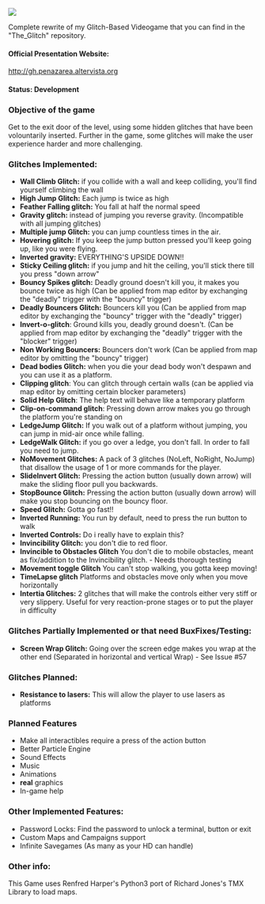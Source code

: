 ![](https://cloud.githubusercontent.com/assets/6682630/10658144/52151062-7894-11e5-8eaa-3bfb5f74cdc7.png)

Complete rewrite of my Glitch-Based Videogame that you can find in the
"The_Glitch" repository.

#### Official Presentation Website:
http://gh.penazarea.altervista.org

#### Status: Development

### Objective of the game
Get to the exit door of the level, using some hidden glitches that
have been volountarily inserted.
Further in the game, some glitches will make the user experience harder
and more challenging.

### Glitches Implemented:
- **Wall Climb Glitch:** if you collide with a wall and keep colliding, you'll find yourself climbing the wall
- **High Jump Glitch:** Each jump is twice as high
- **Feather Falling glitch:** You fall at half the normal speed
- **Gravity glitch:** instead of jumping you reverse gravity. (Incompatible with all jumping glitches)
- **Multiple jump Glitch:** you can jump countless times in the air.
- **Hovering glitch:** If you keep the jump button pressed you'll keep going up, like you were flying.
- **Inverted gravity:** EVERYTHING'S UPSIDE DOWN!!
- **Sticky Ceiling glitch:** if you jump and hit the ceiling, you'll stick there till you press "down arrow"
- **Bouncy Spikes glitch:** Deadly ground doesn't kill you, it makes you bounce twice as high (Can be applied from map editor by exchanging the "deadly" trigger with the "bouncy" trigger)
- **Deadly Bouncers Glitch:** Bouncers kill you (Can be applied from map editor by exchanging the "bouncy" trigger with the "deadly" trigger)
- **Invert-o-glitch**: Ground kills you, deadly ground doesn't. (Can be applied from map editor by exchanging the "deadly" trigger with the "blocker" trigger)
- **Non Working Bouncers:** Bouncers don't work (Can be applied from map editor by omitting the "bouncy" trigger)
- **Dead bodies Glitch:** when you die your dead body won't despawn and you can use it as a platform.
- **Clipping glitch**: You can glitch through certain walls (can be applied via map editor by omitting certain blocker parameters)
- **Solid Help Glitch**: The help text will behave like a temporary platform
- **Clip-on-command glitch**: Pressing down arrow makes you go through the platform you're standing on
- **LedgeJump Glitch:** If you walk out of a platform without jumping, you can jump in mid-air once while falling.
- **LedgeWalk Glitch:** if you go over a ledge, you don't fall. In order to fall you need to jump.
- **NoMovement Glitches:** A pack of 3 glitches (NoLeft, NoRight, NoJump) that disallow the usage of 1 or more commands for the player.
- **SlideInvert Glitch:** Pressing the action button (usually down arrow) will make the sliding floor pull you backwards.
- **StopBounce Glitch:** Pressing the action button (usually down arrow) will make you stop bouncing on the bouncy floor.
- **Speed Glitch:** Gotta go fast!!
- **Inverted Running:** You run by default, need to press the run button to walk
- **Inverted Controls:** Do i really have to explain this?
- **Invincibility Glitch:** you don't die to red floor.
- **Invincible to Obstacles Glitch** You don't die to mobile obstacles, meant as fix/addition to the Invincibility glitch. - Needs thorough testing
- **Movement toggle Glitch** You can't stop walking, you gotta keep moving!
- **TimeLapse glitch** Platforms and obstacles move only when you move horizontally
- **Intertia Glitches:** 2 glitches that will make the controls either very stiff or very slippery. Useful for very reaction-prone stages or to put the player in difficulty


### Glitches Partially Implemented or that need BuxFixes/Testing:
- **Screen Wrap Glitch:** Going over the screen edge makes you wrap at the other end (Separated in horizontal and vertical Wrap) - See Issue #57

### Glitches Planned:
- **Resistance to lasers:** This will allow the player to use lasers as platforms

### Planned Features
- Make all interactibles require a press of the action button
- Better Particle Engine
- Sound Effects
- Music
- Animations
- **real** graphics
- In-game help

### Other Implemented Features:
- Password Locks: Find the password to unlock a terminal, button or exit
- Custom Maps and Campaigns support
- Infinite Savegames (As many as your HD can handle)

### Other info:
This Game uses Renfred Harper's Python3 port of Richard Jones's TMX Library to load maps.
